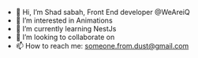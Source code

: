 - 👋 Hi, I’m Shad sabah, Front End developer @WeAreiQ
- 👀 I’m interested in Animations
- 🌱 I’m currently learning NestJs
- 💞️ I’m looking to collaborate on 
- 📫 How to reach me: someone.from.dust@gmail.com

<!---
darknesskid/darknesskid is a ✨ special ✨ repository because its `README.md` (this file) appears on your GitHub profile.
You can click the Preview link to take a look at your changes.
--->
